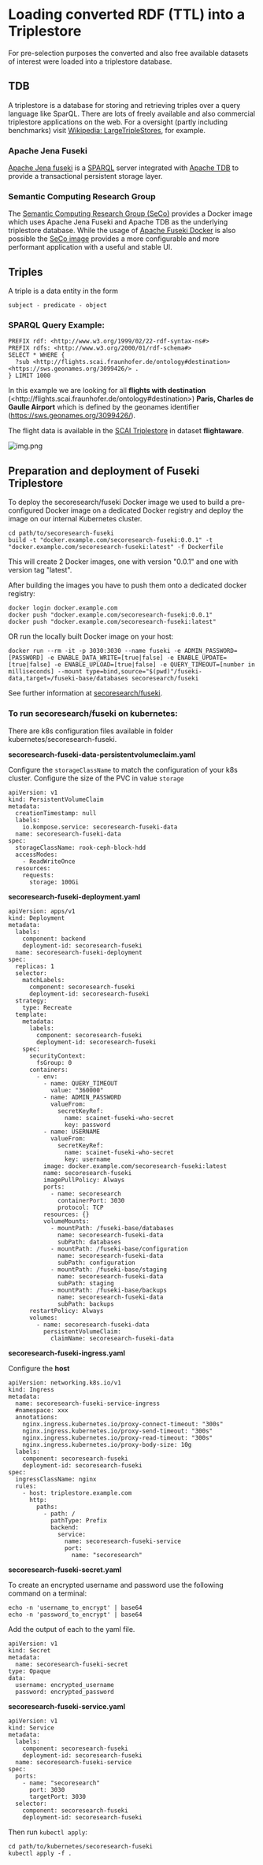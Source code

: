 # Loading converted RDF (TTL) into a Triplestore
For pre-selection purposes the converted and also free available datasets of interest were loaded into a triplestore database.

## TDB
A triplestore is a database for storing and retrieving triples over a query language like SparQL.
There are lots of freely available and also commercial triplestore applications on the web.
For a oversight (partly including benchmarks) visit [Wikipedia: LargeTripleStores](https://en.wikipedia.org/wiki/Triplestore), for example.

### Apache Jena Fuseki
[Apache Jena fuseki](https://jena.apache.org/documentation/fuseki2/) is a [SPARQL](https://www.w3.org/TR/rdf-sparql-query/) server integrated with [Apache TDB](https://jena.apache.org/documentation/tdb/index.html) 
to provide a transactional persistent storage layer.

### Semantic Computing Research Group
The [Semantic Computing Research Group (SeCo)](https://seco.cs.aalto.fi/) 
provides a Docker image which uses Apache Jena Fuseki and Apache TDB as the underlying triplestore database.
While the usage of [Apache Fuseki Docker](https://jena.apache.org/documentation/fuseki2/fuseki-docker.html) is also possible 
the [SeCo image](https://hub.docker.com/r/secoresearch/fuseki/) provides a more configurable and more performant application
with a useful and stable UI.

## Triples
A triple is a data entity in the form

```
subject - predicate - object
```

### SPARQL Query Example:
```
PREFIX rdf: <http://www.w3.org/1999/02/22-rdf-syntax-ns#>
PREFIX rdfs: <http://www.w3.org/2000/01/rdf-schema#>
SELECT * WHERE {
  ?sub <http://flights.scai.fraunhofer.de/ontology#destination> <https://sws.geonames.org/3099426/> .
} LIMIT 1000
```

In this example we are looking for all **flights with destination** (<http://<area>flights.scai.fraunhofer.de/ontology#destination>) **Paris, Charles de Gaulle Airport** which is defined by the geonames identifier (<https://sws.geonames.org/3099426/>).

The flight data is available in the [SCAI Triplestore](https://triplestore.scaiview.com) in dataset **flightaware**.

![img.png](img.png)

## Preparation and deployment of Fuseki Triplestore
To deploy the secoresearch/fuseki Docker image we used to build a pre-configured Docker image on a dedicated Docker registry and deploy the image on our internal Kubernetes cluster.

```
cd path/to/secoresearch-fuseki
build -t "docker.example.com/secoresearch-fuseki:0.0.1" -t "docker.example.com/secoresearch-fuseki:latest" -f Dockerfile
```

This will create 2 Docker images, one with version "0.0.1" and one with version tag "latest".

After building the images you have to push them onto a dedicated docker registry:

```
docker login docker.example.com
docker push "docker.example.com/secoresearch-fuseki:0.0.1"
docker push "docker.example.com/secoresearch-fuseki:latest"
```

OR run the locally built Docker image on your host:
```
docker run --rm -it -p 3030:3030 --name fuseki -e ADMIN_PASSWORD=[PASSWORD] -e ENABLE_DATA_WRITE=[true|false] -e ENABLE_UPDATE=[true|false] -e ENABLE_UPLOAD=[true|false] -e QUERY_TIMEOUT=[number in milliseconds] --mount type=bind,source="$(pwd)"/fuseki-data,target=/fuseki-base/databases secoresearch/fuseki
```
See further information at [secoresearch/fuseki](https://hub.docker.com/r/secoresearch/fuseki/).

### To run secoresearch/fuseki on kubernetes:

There are k8s configuration files available in folder kubernetes/secoresearch-fuseki.

**secoresearch-fuseki-data-persistentvolumeclaim.yaml**

Configure the ```storageClassName``` to match the configuration of your k8s cluster.
Configure the size of the PVC in value ```storage```

```
apiVersion: v1
kind: PersistentVolumeClaim
metadata:
  creationTimestamp: null
  labels:
    io.kompose.service: secoresearch-fuseki-data
  name: secoresearch-fuseki-data
spec:
  storageClassName: rook-ceph-block-hdd
  accessModes:
    - ReadWriteOnce
  resources:
    requests:
      storage: 100Gi
```

**secoresearch-fuseki-deployment.yaml**

```
apiVersion: apps/v1
kind: Deployment
metadata:
  labels:
    component: backend
    deployment-id: secoresearch-fuseki
  name: secoresearch-fuseki-deployment
spec:
  replicas: 1
  selector:
    matchLabels:
      component: secoresearch-fuseki
      deployment-id: secoresearch-fuseki
  strategy:
    type: Recreate
  template:
    metadata:
      labels:
        component: secoresearch-fuseki
        deployment-id: secoresearch-fuseki
    spec:
      securityContext:
        fsGroup: 0
      containers:
        - env:
          - name: QUERY_TIMEOUT
            value: "360000"
          - name: ADMIN_PASSWORD
            valueFrom:
              secretKeyRef:
                name: scainet-fuseki-who-secret
                key: password
          - name: USERNAME
            valueFrom:
              secretKeyRef:
                name: scainet-fuseki-who-secret
                key: username
          image: docker.example.com/secoresearch-fuseki:latest
          name: secoresearch-fuseki
          imagePullPolicy: Always
          ports:
            - name: secoresearch
              containerPort: 3030
              protocol: TCP
          resources: {}
          volumeMounts:
            - mountPath: /fuseki-base/databases
              name: secoresearch-fuseki-data
              subPath: databases
            - mountPath: /fuseki-base/configuration
              name: secoresearch-fuseki-data
              subPath: configuration
            - mountPath: /fuseki-base/staging
              name: secoresearch-fuseki-data
              subPath: staging
            - mountPath: /fuseki-base/backups
              name: secoresearch-fuseki-data
              subPath: backups
      restartPolicy: Always
      volumes:
        - name: secoresearch-fuseki-data
          persistentVolumeClaim:
            claimName: secoresearch-fuseki-data
```

**secoresearch-fuseki-ingress.yaml**

Configure the **host**

```
apiVersion: networking.k8s.io/v1
kind: Ingress
metadata:
  name: secoresearch-fuseki-service-ingress
  #namespace: xxx
  annotations:
    nginx.ingress.kubernetes.io/proxy-connect-timeout: "300s"
    nginx.ingress.kubernetes.io/proxy-send-timeout: "300s"
    nginx.ingress.kubernetes.io/proxy-read-timeout: "300s"
    nginx.ingress.kubernetes.io/proxy-body-size: 10g
  labels:
    component: secoresearch-fuseki
    deployment-id: secoresearch-fuseki
spec:
  ingressClassName: nginx
  rules:
    - host: triplestore.example.com
      http:
        paths:
          - path: /
            pathType: Prefix
            backend:
              service:
                name: secoresearch-fuseki-service
                port:
                  name: "secoresearch"
```

**secoresearch-fuseki-secret.yaml**

To create an encrypted username and password use the following command on a terminal:
```
echo -n 'username_to_encrypt' | base64
echo -n 'password_to_encrypt' | base64
```
Add the output of each to the yaml file.

```
apiVersion: v1
kind: Secret
metadata:
  name: secoresearch-fuseki-secret
type: Opaque
data:
  username: encrypted_username
  password: encrypted_password

```

**secoresearch-fuseki-service.yaml**

```
apiVersion: v1
kind: Service
metadata:
  labels:
    component: secoresearch-fuseki
    deployment-id: secoresearch-fuseki
  name: secoresearch-fuseki-service
spec:
  ports:
    - name: "secoresearch"
      port: 3030
      targetPort: 3030
  selector:
    component: secoresearch-fuseki
    deployment-id: secoresearch-fuseki
```

Then run ```kubectl apply```:

```
cd path/to/kubernetes/secoresearch-fuseki
kubectl apply -f .
```
